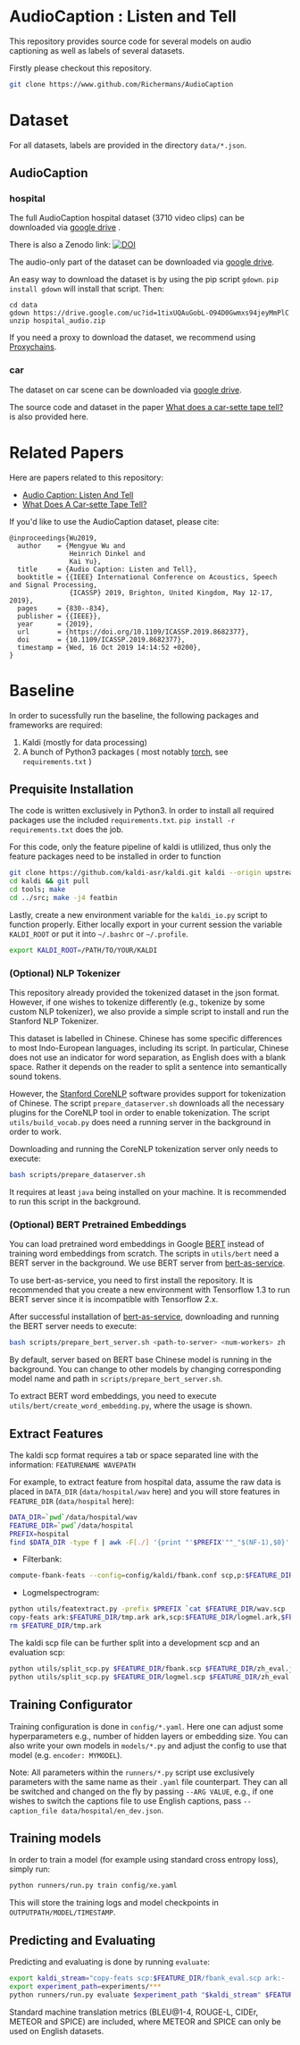 # AudioCaption : Listen and Tell

This repository provides source code for several models on audio captioning as well as labels of several datasets.

Firstly please checkout this repository.

```bash
git clone https://www.github.com/Richermans/AudioCaption
```

# Dataset

For all datasets, labels are provided in the directory `data/*.json`.

## AudioCaption

### hospital

The full AudioCaption hospital dataset (3710 video clips) can be downloaded via [google drive](https://drive.google.com/open?id=1_osRNYzRQf4siCHHKwudZQc6x0XPSAb9) .

There is also a Zenodo link: [![DOI](https://zenodo.org/badge/DOI/10.5281/zenodo.3715277.svg)](https://doi.org/10.5281/zenodo.3715277)

The audio-only part of the dataset can be downloaded via [google drive](https://drive.google.com/file/d/1tixUQAuGobL-O94D0Gwmxs94jeyMmPlC/view?usp=sharing).

An easy way to download the dataset is by using the pip script `gdown`. `pip install gdown` will install that script. Then:

```
cd data
gdown https://drive.google.com/uc?id=1tixUQAuGobL-O94D0Gwmxs94jeyMmPlC
unzip hospital_audio.zip
```

If you need a proxy to download the dataset, we recommend using [Proxychains](https://github.com/rofl0r/proxychains-ng).

### car

The dataset on car scene can be downloaded via [google drive](https://drive.google.com/file/d/1D1h4_orPBVOlLX9rrnxYBtObD3tpp43B/view?usp=sharing).

The source code and dataset in the paper [What does a car-sette tape tell?](http://arxiv.org/abs/1905.13448) is also provided here.

# Related Papers
Here are papers related to this repository:
* [Audio Caption: Listen And Tell](https://arxiv.org/abs/1902.09254)
* [What Does A Car-sette Tape Tell?](http://arxiv.org/abs/1905.13448)

If you'd like to use the AudioCaption dataset, please cite:
```
@inproceedings{Wu2019,
  author    = {Mengyue Wu and
               Heinrich Dinkel and
               Kai Yu},
  title     = {Audio Caption: Listen and Tell},
  booktitle = {{IEEE} International Conference on Acoustics, Speech and Signal Processing,
               {ICASSP} 2019, Brighton, United Kingdom, May 12-17, 2019},
  pages     = {830--834},
  publisher = {{IEEE}},
  year      = {2019},
  url       = {https://doi.org/10.1109/ICASSP.2019.8682377},
  doi       = {10.1109/ICASSP.2019.8682377},
  timestamp = {Wed, 16 Oct 2019 14:14:52 +0200},
}
```


# Baseline

In order to sucessfully run the baseline, the following packages and frameworks are required:

1. Kaldi (mostly for data processing)
2. A bunch of Python3 packages ( most notably [torch](https://pytorch.org/), see `requirements.txt` )

## Prequisite Installation

The code is written exclusively in Python3. In order to install all required packages use the included `requirements.txt`. `pip install -r requirements.txt` does the job.

For this code, only the feature pipeline of kaldi is utlilized, thus only the feature packages need to be installed in order to function

```bash
git clone https://github.com/kaldi-asr/kaldi.git kaldi --origin upstream
cd kaldi && git pull
cd tools; make
cd ../src; make -j4 featbin
```

Lastly, create a new environment variable for the `kaldi_io.py` script to function properly. Either locally export in your current session the variable `KALDI_ROOT` or put it into `~/.bashrc` or `~/.profile`.

```bash
export KALDI_ROOT=/PATH/TO/YOUR/KALDI
```

### (Optional) NLP Tokenizer

This repository already provided the tokenized dataset in the json format. However, if one wishes to tokenize differently (e.g., tokenize by some custom NLP tokenizer), we also provide a simple script to install and run the Stanford NLP Tokenizer.

This dataset is labelled in Chinese. Chinese has some specific differences to most Indo-European languages, including its script. In particular, Chinese does not use an indicator for word separation, as English does with a blank space. Rather it depends on the reader to split a sentence into semantically sound tokens.

However, the [Stanford CoreNLP](https://stanfordnlp.github.io/CoreNLP/) software provides support for tokenization of Chinese. The script `prepare_dataserver.sh` downloads all the necessary plugins for the CoreNLP tool in order to enable tokenization. The script `utils/build_vocab.py` does need a running server in the background in order to work.

Downloading and running the CoreNLP tokenization server only needs to execute:

```bash
bash scripts/prepare_dataserver.sh
```

It requires at least `java` being installed on your machine. It is recommended to run this script in the background.


### (Optional) BERT Pretrained Embeddings

You can load pretrained word embeddings in Google [BERT](https://github.com/google-research/bert#pre-trained-models) instead of training word embeddings from scratch. The scripts in `utils/bert` need a BERT server in the background. We use BERT server from [bert-as-service](https://github.com/hanxiao/bert-as-service).

To use bert-as-service, you need to first install the repository. It is recommended that you create a new environment with Tensorflow 1.3 to run BERT server since it is incompatible with Tensorflow 2.x.

After successful installation of [bert-as-service](https://github.com/hanxiao/bert-as-service), downloading and running the BERT server needs to execute:

```bash
bash scripts/prepare_bert_server.sh <path-to-server> <num-workers> zh
```

By default, server based on BERT base Chinese model is running in the background. You can change to other models by changing corresponding model name and path in `scripts/prepare_bert_server.sh`.

To extract BERT word embeddings, you need to execute `utils/bert/create_word_embedding.py`, where the usage is shown.


## Extract Features

The kaldi scp format requires a tab or space separated line with the information: `FEATURENAME WAVEPATH`

For example, to extract feature from hospital data, assume the raw data is placed in `DATA_DIR` (`data/hospital/wav` here) and you will store features in `FEATURE_DIR` (`data/hospital` here):

```bash
DATA_DIR=`pwd`/data/hospital/wav
FEATURE_DIR=`pwd`/data/hospital
PREFIX=hospital
find $DATA_DIR -type f | awk -F[./] '{print "'$PREFIX'""_"$(NF-1),$0}' > $FEATURE_DIR/wav.scp
```

* Filterbank:

```bash
compute-fbank-feats --config=config/kaldi/fbank.conf scp,p:$FEATURE_DIR/wav.scp ark:- | copy-feats ark:- ark,scp:$FEATURE_DIR/fbank.ark,$FEATURE_DIR/fbank.scp
```

* Logmelspectrogram:

```bash
python utils/featextract.py -prefix $PREFIX `cat $FEATURE_DIR/wav.scp | awk '{print $2}'` $FEATURE_DIR/tmp.ark mfcc -win_length 1764 -hop_length 882
copy-feats ark:$FEATURE_DIR/tmp.ark ark,scp:$FEATURE_DIR/logmel.ark,$FEATURE_DIR/logmel.scp
rm $FEATURE_DIR/tmp.ark
```

The kaldi scp file can be further split into a development scp and an evaluation scp:
```bash
python utils/split_scp.py $FEATURE_DIR/fbank.scp $FEATURE_DIR/zh_eval.json
python utils/split_scp.py $FEATURE_DIR/logmel.scp $FEATURE_DIR/zh_eval.json
```

## Training Configurator

Training configuration is done in `config/*.yaml`. Here one can adjust some hyperparameters e.g., number of hidden layers or embedding size. You can also write your own models in `models/*.py` and adjust the config to use that model (e.g. `encoder: MYMODEL`). 

Note: All parameters within the `runners/*.py` script use exclusively parameters with the same name as their `.yaml` file counterpart. They can all be switched and changed on the fly by passing `--ARG VALUE`, e.g., if one wishes to switch the captions file to use English captions, pass `--caption_file data/hospital/en_dev.json`.


## Training models

In order to train a model (for example using standard cross entropy loss), simply run:

```bash
python runners/run.py train config/xe.yaml
```

This will store the training logs and model checkpoints in `OUTPUTPATH/MODEL/TIMESTAMP`.

## Predicting and Evaluating

Predicting and evaluating is done by running `evaluate`:

```bash
export kaldi_stream="copy-feats scp:$FEATURE_DIR/fbank_eval.scp ark:- |"
export experiment_path=experiments/***
python runners/run.py evaluate $experiment_path "$kaldi_stream" $FEATURE_DIR/zh_eval.json
```

Standard machine translation metrics (BLEU@1-4, ROUGE-L, CIDEr, METEOR and SPICE) are included, where METEOR and SPICE can only be used on English datasets.



